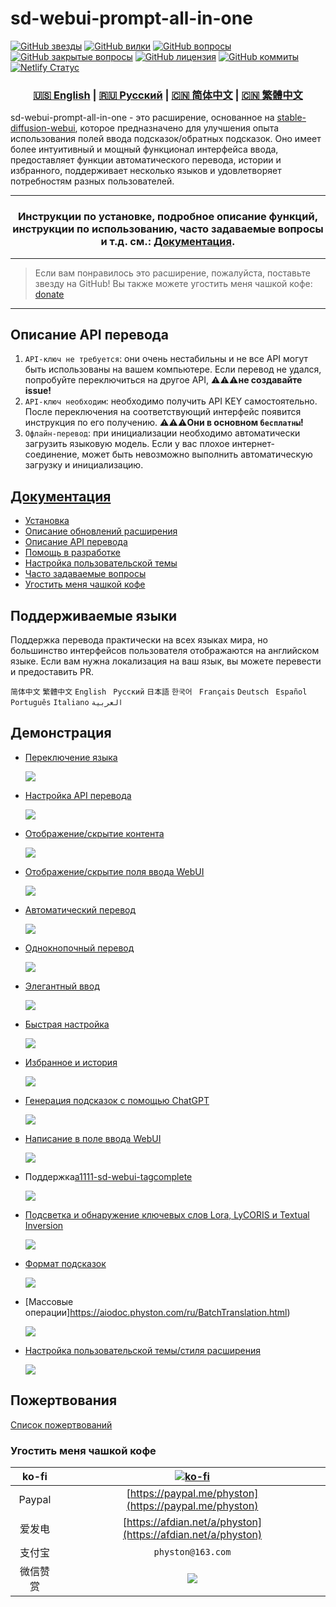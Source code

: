 # sd-webui-prompt-all-in-one

[![GitHub звезды](https://img.shields.io/github/stars/Physton/sd-webui-prompt-all-in-one?style=flat-square)](https://github.com/Physton/sd-webui-prompt-all-in-one/stargazers)
[![GitHub вилки](https://img.shields.io/github/forks/Physton/sd-webui-prompt-all-in-one?style=flat-square)](https://github.com/Physton/sd-webui-prompt-all-in-one/network/members)
[![GitHub вопросы](https://img.shields.io/github/issues/Physton/sd-webui-prompt-all-in-one?style=flat-square)](https://github.com/Physton/sd-webui-prompt-all-in-one/issues)
[![GitHub закрытые вопросы](https://img.shields.io/github/issues-closed/Physton/sd-webui-prompt-all-in-one?style=flat-square)](https://github.com/Physton/sd-webui-prompt-all-in-one/issues?q=is%3Aissue+is%3Aclosed)
[![GitHub лицензия](https://img.shields.io/github/license/Physton/sd-webui-prompt-all-in-one?style=flat-square)](https://github.com/Physton/sd-webui-prompt-all-in-one/blob/master/LICENSE.md)
[![GitHub коммиты](https://img.shields.io/github/last-commit/Physton/sd-webui-prompt-all-in-one?style=flat-square)](https://github.com/Physton/sd-webui-prompt-all-in-one/commits/main)
[![Netlify Статус](https://api.netlify.com/api/v1/badges/1441a696-a1a4-4ad7-b520-4abfd96acc76/deploy-status)](https://app.netlify.com/sites/aiodoc/deploys)

<div align="center">

### [🇺🇸 English](README.MD) | [🇷🇺 Русский](README_RU.MD) | [🇨🇳 简体中文](README_CN.MD) | [🇨🇳 繁體中文](README_TW.MD)

</div>

sd-webui-prompt-all-in-one - это расширение, основанное на [stable-diffusion-webui](https://github.com/AUTOMATIC1111/stable-diffusion-webui), которое предназначено для улучшения опыта использования полей ввода подсказок/обратных подсказок. Оно имеет более интуитивный и мощный функционал интерфейса ввода, предоставляет функции автоматического перевода, истории и избранного, поддерживает несколько языков и удовлетворяет потребностям разных пользователей.

---

<div align="center">

### Инструкции по установке, подробное описание функций, инструкции по использованию, часто задаваемые вопросы и т.д. см.: [Документация](https://aiodoc.physton.com/ru/).

</div>

----

> Если вам понравилось это расширение, пожалуйста, поставьте звезду на GitHub!
> Вы также можете угостить меня чашкой кофе: [donate](#пожертвования)

----

## Описание API перевода

1. `API-ключ не требуется`: они очень нестабильны и не все API могут быть использованы на вашем компьютере. Если перевод не удался, попробуйте переключиться на другое API, ⚠️⚠️⚠️**не создавайте issue!**
2. `API-ключ необходим`: необходимо получить API KEY самостоятельно. После переключения на соответствующий интерфейс появится инструкция по его получению. ⚠️⚠️⚠️**Они в основном `бесплатны`!**
3. `Офлайн-перевод`: при инициализации необходимо автоматически загрузить языковую модель. Если у вас плохое интернет-соединение, может быть невозможно выполнить автоматическую загрузку и инициализацию.

## [Документация](https://aiodoc.physton.com/ru/)

- [Установка](https://aiodoc.physton.com/ru/Installation.html)
- [Описание обновлений расширения](https://aiodoc.physton.com/ru/ExtensionUpdateDescription.html)
- [Описание API перевода](https://aiodoc.physton.com/ru/TranslationApiConfiguration.html#описание-интерфеиса-перевода)
- [Помощь в разработке](https://aiodoc.physton.com/ru/Contributing.html)
- [Настройка пользовательской темы](https://aiodoc.physton.com/ru/Contributing.html#ннастроика-темы)
- [Часто задаваемые вопросы](https://aiodoc.physton.com/ru/FAQ.html)
- [Угостить меня чашкой кофе](#пожертвования)

## Поддерживаемые языки

Поддержка перевода практически на всех языках мира, но большинство интерфейсов пользователя отображаются на английском языке. Если вам нужна локализация на ваш язык, вы можете перевести и предоставить PR.

`简体中文` `繁體中文` `English` ` Русский` `日本語` `한국어` ` Français` `Deutsch` ` Español` `Português` `Italiano` `العربية`

## Демонстрация

- [Переключение языка](https://aiodoc.physton.com/ru/LanguageSelection.html)

  ![](https://s1.imagehub.cc/images/2023/06/06/demo.switch_language.gif)

- [Настройка API перевода](https://aiodoc.physton.com/ru/TranslationApiConfiguration.html)

  ![](https://s1.imagehub.cc/images/2023/06/06/demo.translate_setting.gif)

- [Отображение/скрытие контента](https://aiodoc.physton.com/ru/OtherFeatures.html#показать-скрыть-расширенную-панель)

  ![](https://s1.imagehub.cc/images/2023/06/06/demo.fold.gif)

- [Отображение/скрытие поля ввода WebUI](https://aiodoc.physton.com/ru/OtherFeatures.html#показать-скрыть-поле-ввода-webui)

  ![](https://s1.imagehub.cc/images/2023/06/06/demo.show_input.gif)

- [Автоматический перевод](https://aiodoc.physton.com/ru/AutomaticTranslation.html)

  ![](https://s1.imagehub.cc/images/2023/06/06/demo.auto_translate.gif)

- [Однокнопочный перевод](https://aiodoc.physton.com/ru/BatchTranslation.html)

  ![](https://s1.imagehub.cc/images/2023/06/06/demo.translate.gif)

- [Элегантный ввод](https://aiodoc.physton.com/ru/KeywordInputBox.html)

  ![](https://s1.imagehub.cc/images/2023/06/06/demo.elegant_input.gif)

- [Быстрая настройка](https://aiodoc.physton.com/ru/ListOfKeywords.html)

  ![](https://s1.imagehub.cc/images/2023/06/06/demo.quick_adjust.gif)

- [Избранное и история](https://aiodoc.physton.com/ru/History.html)

  ![](https://s1.imagehub.cc/images/2023/06/06/demo.history_favorite.gif)

- [Генерация подсказок с помощью ChatGPT](https://aiodoc.physton.com/ru/UsingChatgptToGeneratePrompts.html)

  ![](https://s1.imagehub.cc/images/2023/06/06/demo.chatgpt.gif)

- [Написание в поле ввода WebUI](https://aiodoc.physton.com/ru/WritingInWebUIInputBox.html)

  ![](https://s1.imagehub.cc/images/2023/06/06/demo.writing_webui.gif)

- Поддержка[a1111-sd-webui-tagcomplete](https://github.com/DominikDoom/a1111-sd-webui-tagcomplete)

  ![](https://s1.imagehub.cc/images/2023/06/06/demo.tagcomplete.gif)

- [Подсветка и обнаружение ключевых слов Lora, LyCORIS и Textual Inversion](https://aiodoc.physton.com/ru/ListOfKeywords.html#подсветка-ключевых-слов)

  ![](https://s1.imagehub.cc/images/2023/06/06/demo.keyword_detection.gif)

- [Формат подсказок](https://aiodoc.physton.com/ru/FormatOfPrompts.html)

  ![](https://s1.imagehub.cc/images/2023/06/06/demo.prompt_format.gif)

- [Массовые операции]https://aiodoc.physton.com/ru/BatchTranslation.html)

  ![](https://s1.imagehub.cc/images/2023/06/06/demo.batch_operation.gif)

- [Настройка пользовательской темы/стиля расширения](https://aiodoc.physton.com/ru/ThemeStyle.html)

  ![](https://s1.imagehub.cc/images/2023/06/06/demo.custom_theme.gif)

## Пожертвования

[Список пожертвований](https://aiodoc.physton.com/ru/Donate.html)

### Угостить меня чашкой кофе

| ko-fi | [![ko-fi](https://ko-fi.com/img/githubbutton_sm.svg)](https://ko-fi.com/physton) |
| :---: | :---: |
| Paypal | [https://paypal.me/physton](https://paypal.me/physton) |
| 爱发电 | [https://afdian.net/a/physton](https://afdian.net/a/physton) |
| 支付宝 | `physton@163.com` |
| 微信赞赏 | ![](https://s1.imagehub.cc/images/2023/06/06/donate-wechat.jpeg) |